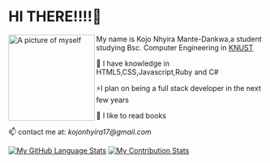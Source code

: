 

# HI THERE!!!!👋
                                          
 <img src=" https://github.com/Kojonhyiraa/Kojonhyira/blob/main/images/kojo.jpeg" alt="A picture of myself" align="left" width="170px" height="170px"> 
 <p>  My name is Kojo Nhyira Mante-Dankwa,a student studying Bsc. Computer Engineering in <a href="https://www.knust.edu.gh">KNUST</a></p>
 <p>  👀  I have knowledge in HTML5,CSS,Javascript,Ruby and C#</p>
 <p> ⚡I plan on being a full stack developer in the next few years</p>
 <p> 🌱 I like to read books </p>
 <p>📫 contact me at:<i> kojonhyira17@gmail.com</i></>

[![My GitHub Language Stats](https://github-readme-stats.vercel.app/api/top-langs/?username=Kojonhyiraa&langs_count=5&theme=react)]()         [![My Contribution Stats](https://github-contribution-stats.vercel.app/api/?username=Kojonhyiraa)](https://github.com/Kojonhyiraa/github-contribution-stats/)



